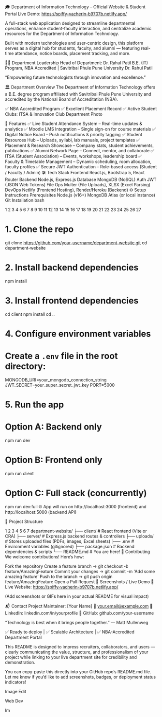 🎓 Department of Information Technology – Official Website & Student Portal
Live Demo: https://spiffy-vacherin-b9707b.netlify.app/ 

A full-stack web application designed to streamline departmental operations, enhance student-faculty interaction, and centralize academic resources for the Department of Information Technology.

Built with modern technologies and user-centric design, this platform serves as a digital hub for students, faculty, and alumni — featuring real-time attendance, notice boards, placement tracking, and more.

🧑‍🏫 Department Leadership
Head of Department:
Dr. Rahul Patil
B.E. (IT) Program, NBA Accredited | Savitribai Phule Pune University
Dr. Rahul Patil

“Empowering future technologists through innovation and excellence.” 

🏛️ Department Overview
The Department of Information Technology offers a B.E. degree program affiliated with Savitribai Phule Pune University and accredited by the National Board of Accreditation (NBA).

✅ NBA Accredited Program
✅ Excellent Placement Record
✅ Active Student Clubs: ITSA & Innovation Club
Department Photo

🚀 Features
✅ Live Student Attendance System – Real-time updates & analytics
✅ Moodle LMS Integration – Single sign-on for course materials
✅ Digital Notice Board – Push notifications & priority tagging
✅ Student Resources Hub – Uploads, syllabi, lab manuals, project templates
✅ Placement & Research Showcase – Company stats, student achievements, publications
✅ Alumni Network Page – Connect, mentor, and collaborate
✅ ITSA (Student Association) – Events, workshops, leadership board
✅ Faculty & Timetable Management – Dynamic scheduling, room allocation, faculty profiles
✅ Secure JWT Authentication – Role-based access (Student / Faculty / Admin)
🛠️ Tech Stack
Frontend
React.js, Bootstrap 5, React Router
Backend
Node.js, Express.js
Database
MongoDB (NoSQL)
Auth
JWT (JSON Web Tokens)
File Ops
Multer (File Uploads), XLSX (Excel Parsing)
DevOps
Netlify (Frontend Hosting), Render/Heroku (Backend)
⚙️ Setup Instructions
Prerequisites
Node.js (v16+)
MongoDB Atlas (or local instance)
Git
Installation
bash


1
2
3
4
5
6
7
8
9
10
11
12
13
14
15
16
17
18
19
20
21
22
23
24
25
26
27
# 1. Clone the repo
git clone https://github.com/your-username/department-website.git
cd department-website

# 2. Install backend dependencies
npm install

# 3. Install frontend dependencies
cd client
npm install
cd ..

# 4. Configure environment variables
# Create a `.env` file in the root directory:
MONGODB_URI=your_mongodb_connection_string
JWT_SECRET=your_super_secret_jwt_key
PORT=5000

# 5. Run the app
# Option A: Backend only
npm run dev

# Option B: Frontend only
npm run client

# Option C: Full stack (concurrently)
npm run dev:full
🌐 App will run on http://localhost:3000 (frontend) and http://localhost:5000 (backend API) 

📁 Project Structure


1
2
3
4
5
6
7
department-website/
├── client/                 # React frontend (Vite or CRA)
├── server/                 # Express.js backend routes & controllers
├── uploads/               # Stores uploaded files (PDFs, images, Excel sheets)
├── .env                   # Environment variables (gitignored)
├── package.json           # Backend dependencies & scripts
└── README.md              # You are here!
🤝 Contributing
We welcome contributions! Here’s how:

Fork the repository
Create a feature branch → git checkout -b feature/AmazingFeature
Commit your changes → git commit -m 'Add some amazing feature'
Push to the branch → git push origin feature/AmazingFeature
Open a Pull Request
📸 Screenshots / Live Demo
🔗 Live Website: https://spiffy-vacherin-b9707b.netlify.app/

(Add screenshots or GIFs here in your actual README for visual impact)

📬 Contact
Project Maintainer: [Your Name]
📧 your.email@example.com
🔗 LinkedIn: linkedin.com/in/yourprofile
🐙 GitHub: github.com/your-username

“Technology is best when it brings people together.” — Matt Mullenweg 

✅ Ready to deploy | ✅ Scalable Architecture | ✅ NBA-Accredited Department Portal

This README is designed to impress recruiters, collaborators, and users — clearly communicating the value, structure, and professionalism of your project while linking to your live department site for credibility and demonstration.

You can copy-paste this directly into your GitHub repo’s README.md file. Let me know if you’d like to add screenshots, badges, or deployment status indicators!







Image Edit

Web Dev

Im
